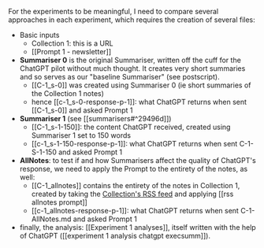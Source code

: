 For the experiments to be meaningful, I need to compare several approaches in each experiment, which requires the creation of several files:

- Basic inputs
	- Collection 1: this is a URL
	- [[Prompt 1 - newsletter]]
- **Summariser 0** is the original Summariser, written off the cuff for the ChatGPT pilot without much thought. It creates very short summaries and so serves as our "baseline Summariser" (see postscript).
	- [[C-1_s-0]] was created using Summariser 0 (ie short summaries of the Collection 1 notes)
	- hence [[c-1_s-0-response-p-1]]: what ChatGPT returns when sent [[C-1_s-0]] and asked Prompt 1
- **Summariser 1** (see [[summarisers#^29496d]])
	- [[C-1_s-1-150]]: the content ChatGPT received, created using Summariser 1 set to 150 words
	- [[c-1_s-1-150-response-p-1]]: what ChatGPT returns when sent C-1-S-1-150 and asked Prompt 1
- **AllNotes**: to test if and how Summarisers affect the quality of ChatGPT's response, we need to apply the Prompt to the entirety of the notes, as well:
	- [[C-1_allnotes]] contains the entirety of the notes in Collection 1, created by taking the [Collection's RSS feed](https://myhub.ai/rss/@mathewlowry/?tags=creativity&types=like&timeframe=anytime&quality=all&tags=innovation) and applying [[rss allnotes prompt]]
	- [[c-1_allnotes-response-p-1]]: what ChatGPT returns when sent C-1-AllNotes.md and asked Prompt 1
- finally, the analysis: [[Experiment 1 analyses]], itself written with the help of ChatGPT ([[experiment 1 analysis chatgpt execsumm]]).